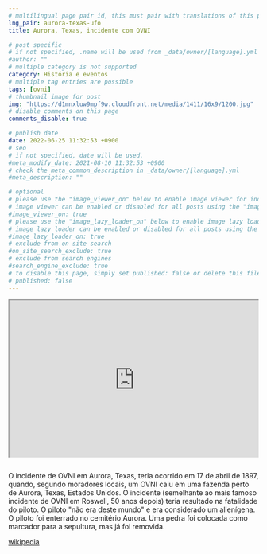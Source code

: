 ```yaml
---
# multilingual page pair id, this must pair with translations of this page. (This name must be unique)
lng_pair: aurora-texas-ufo
title: Aurora, Texas, incidente com OVNI

# post specific
# if not specified, .name will be used from _data/owner/[language].yml
#author: ""
# multiple category is not supported
category: História e eventos
# multiple tag entries are possible
tags: [ovni]
# thumbnail image for post
img: "https://d1mnxluw9mpf9w.cloudfront.net/media/1411/16x9/1200.jpg"
# disable comments on this page
comments_disable: true

# publish date
date: 2022-06-25 11:32:53 +0900
# seo
# if not specified, date will be used.
#meta_modify_date: 2021-08-10 11:32:53 +0900
# check the meta_common_description in _data/owner/[language].yml
#meta_description: ""

# optional
# please use the "image_viewer_on" below to enable image viewer for individual pages or posts (_posts/ or [language]/_posts folders).
# image viewer can be enabled or disabled for all posts using the "image_viewer_posts: true" setting in _data/conf/main.yml.
#image_viewer_on: true
# please use the "image_lazy_loader_on" below to enable image lazy loader for individual pages or posts (_posts/ or [language]/_posts folders).
# image lazy loader can be enabled or disabled for all posts using the "image_lazy_loader_posts: true" setting in _data/conf/main.yml.
#image_lazy_loader_on: true
# exclude from on site search
#on_site_search_exclude: true
# exclude from search engines
#search_engine_exclude: true
# to disable this page, simply set published: false or delete this file
# published: false
---
```


<div style="position:relative;padding-bottom:56.25%;padding-top:35px;height:0;margin-bottom:2em;overflow:hidden">
<iframe style="position:absolute;top:0;left:0;width:100%;height:100%"  src="https://www.youtube.com/embed/4bysZYT585Y?si=Md3PCmzhvvzJ0K-W" title="YouTube video player"  allowfullscreen>
</iframe>
</div>

O incidente de OVNI em Aurora, Texas, teria ocorrido em 17 de abril de 1897, quando, segundo moradores locais, um OVNI caiu em uma fazenda perto de Aurora, Texas, Estados Unidos. O incidente (semelhante ao mais famoso incidente de OVNI em Roswell, 50 anos depois) teria resultado na fatalidade do piloto. O piloto "não era deste mundo" e era considerado um alienígena. O piloto foi enterrado no cemitério Aurora. Uma pedra foi colocada como marcador para a sepultura, mas já foi removida.

[wikipedia](https://en.wikipedia.org/wiki/Aurora,_Texas,_UFO_incident)
